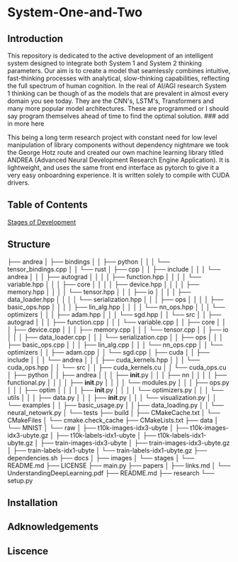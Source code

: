 # System-One-and-Two

## Introduction
This repository is dedicated to the active development of an intelligent system designed to integrate both System 1 and System 2 thinking parameters. Our aim is to create a model that seamlessly combines intuitive, fast-thinking processes with analytical, slow-thinking capabilities, reflecting the full spectrum of human cognition. In the real of AI/AGI research System 1 thinking can be though of as the models that are prevalent in almost every domain you see today. They are the CNN's, LSTM's, Transformers and many more popular model architectures. These are programmed or I should say program themselves ahead of time to find the optimal solution. ### add in more here

This being a long term research project with constant need for low level manipulation of library components without dependency nightmare we took the George Hotz route and created our own machine learning library titled ANDREA (Advanced Neural Development Research Engine Application). It is lightweight, and uses the same front end interface as pytorch to give it a very easy onboardning experience. It is written solely to compile with CUDA drivers. 

## Table of Contents
[Stages of Development](docs/stages/README.md)


## Structure
├── andrea
│   ├── bindings
│   │   ├── python
│   │   │   └── tensor_bindings.cpp
│   │   └── rust
│   ├── cpp
│   │   ├── include
│   │   │   └── andrea
│   │   │       ├── autograd
│   │   │       │   ├── function.hpp
│   │   │       │   └── variable.hpp
│   │   │       ├── core
│   │   │       │   ├── device.hpp
│   │   │       │   ├── memory.hpp
│   │   │       │   └── tensor.hpp
│   │   │       ├── io
│   │   │       │   ├── data_loader.hpp
│   │   │       │   └── serialization.hpp
│   │   │       ├── ops
│   │   │       │   ├── basic_ops.hpp
│   │   │       │   ├── lin_alg.hpp
│   │   │       │   └── nn_ops.hpp
│   │   │       └── optimizers
│   │   │           ├── adam.hpp
│   │   │           └── sgd.hpp
│   │   └── src
│   │       ├── autograd
│   │       │   ├── function.cpp
│   │       │   └── variable.cpp
│   │       ├── core
│   │       │   ├── device.cpp
│   │       │   ├── memory.cpp
│   │       │   └── tensor.cpp
│   │       ├── io
│   │       │   ├── data_loader.cpp
│   │       │   └── serialization.cpp
│   │       ├── ops
│   │       │   ├── basic_ops.cpp
│   │       │   ├── lin_alg.cpp
│   │       │   └── nn_ops.cpp
│   │       └── optimizers
│   │           ├── adam.cpp
│   │           └── sgd.cpp
│   ├── cuda
│   │   ├── include
│   │   │   └── andrea
│   │   │       ├── cuda_kernels.hpp
│   │   │       └── cuda_ops.hpp
│   │   └── src
│   │       ├── cuda_kernels.cu
│   │       └── cuda_ops.cu
│   ├── python
│   │   ├── andrea
│   │   │   ├── __init__.py
│   │   │   ├── nn
│   │   │   │   ├── functional.py
│   │   │   │   ├── __init__.py
│   │   │   │   └── modules.py
│   │   │   ├── ops.py
│   │   │   ├── optim
│   │   │   │   ├── __init__.py
│   │   │   │   └── optimizers.py
│   │   │   └── utils
│   │   │       ├── data.py
│   │   │       ├── __init__.py
│   │   │       └── visualization.py
│   │   └── examples
│   │       ├── basic_usage.py
│   │       ├── data_loading.py
│   │       └── neural_netowrk.py
│   └── tests
├── build
│   ├── CMakeCache.txt
│   └── CMakeFiles
│       └── cmake.check_cache
├── CMakeLists.txt
├── data
│   └── MNIST
│       └── raw
│           ├── t10k-images-idx3-ubyte
│           ├── t10k-images-idx3-ubyte.gz
│           ├── t10k-labels-idx1-ubyte
│           ├── t10k-labels-idx1-ubyte.gz
│           ├── train-images-idx3-ubyte
│           ├── train-images-idx3-ubyte.gz
│           ├── train-labels-idx1-ubyte
│           └── train-labels-idx1-ubyte.gz
├── dependencies.sh
├── docs
│   ├── images
│   └── stages
│       └── README.md
├── LICENSE
├── main.py
├── papers
│   ├── links.md
│   └── UnderstandingDeepLearning.pdf
├── README.md
├── research
└── setup.py

## Installation

## Adknowledgements

## Liscence
